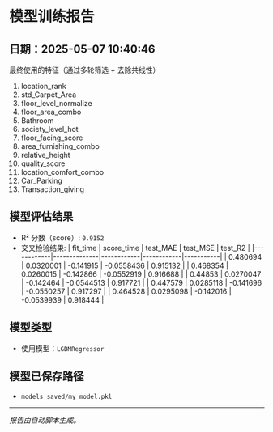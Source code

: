 # 模型训练报告
 日期：2025-05-07 10:40:46
---

 最终使用的特征（通过多轮筛选 + 去除共线性）
1. location_rank
2. std_Carpet_Area
3. floor_level_normalize
4. floor_area_combo
5. Bathroom
6. society_level_hot
7. floor_facing_score
8. area_furnishing_combo
9. relative_height
10. quality_score
11. location_comfort_combo
12. Car_Parking
13. Transaction_giving

## 模型评估结果
- R² 分数（score）: `0.9152`
- 交叉检验结果:
|   fit_time |   score_time |   test_MAE |   test_MSE |   test_R2 |
|------------|--------------|------------|------------|-----------|
|   0.480694 |    0.0320001 |  -0.141915 | -0.0558436 |  0.915132 |
|   0.468354 |    0.0260015 |  -0.142866 | -0.0552919 |  0.916688 |
|   0.44853  |    0.0270047 |  -0.142464 | -0.0544513 |  0.917721 |
|   0.447579 |    0.0285118 |  -0.141696 | -0.0550257 |  0.917297 |
|   0.464528 |    0.0295098 |  -0.142016 | -0.0539939 |  0.918444 |

## 模型类型
- 使用模型：`LGBMRegressor`

## 模型已保存路径
- `models_saved/my_model.pkl`

---
*报告由自动脚本生成。*